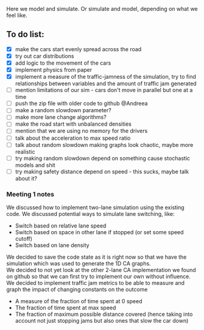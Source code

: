 Here we model and simulate. Or simulate and model, depending on what we feel like.

## To do list:
- [x] make the cars start evenly spread across the road
- [x] try out car distributions
- [x] add logic to the movement of the cars
- [x] implement physics from paper
- [x] implement a measure of the traffic-jamness of the simulation, try to find relationships between variables and the amount of traffic jam generated
- [ ] mention limitations of our sim - cars don't move in parallel but one at a time
- [ ] push the zip file with older code to github @Andreea
- [ ] make a random slowdown parameter?
- [ ] make more lane change algorithms?
- [ ] make the road start with unbalanced densities
- [ ] mention that we are using no memory for the drivers
- [ ] talk about the acceleration to max speed ratio
- [ ] talk about random slowdown making graphs look chaotic, maybe more realistic
- [ ] try making random slowdown depend on something cause stochastic models and shit
- [ ] try making safety distance depend on speed - this sucks, maybe talk about it?

### Meeting 1 notes
We discussed how to implement two-lane simulation using the existing code. We discussed potential ways to simulate lane switching, like:
- Switch based on relative lane speed
- Switch based on space in other lane if stopped (or set some speed cutoff)
- Switch based on lane density <br>

We decided to save the code state as it is right now so that we have the simulation which was used to generate the 1D CA graphs. <br>
We decided to not yet look at the other 2-lane CA implementation we found on github so that we can first try to implement our own without influence. <br>
We decided to implement traffic jam metrics to be able to measure and graph the impact of changing constants on the outcome 
- A measure of the fraction of time spent at 0 speed
- The fraction of time spent at max speed
- The fraction of maximum possible distance covered (hence taking into account not just stopping jams but also ones that slow the car down)